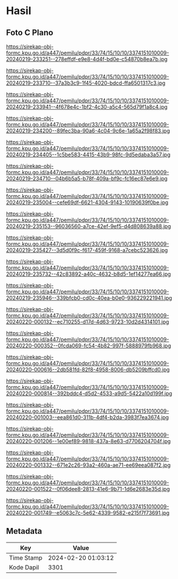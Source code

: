 # Hasil

## Foto C Plano

https://sirekap-obj-formc.kpu.go.id/a447/pemilu/pdpr/33/74/15/10/10/3374151010009-20240219-233251--278effdf-e9e8-4d4f-bd0e-c54870b8ea7b.jpg

https://sirekap-obj-formc.kpu.go.id/a447/pemilu/pdpr/33/74/15/10/10/3374151010009-20240219-233710--37a3b3c9-1f45-4020-bdcd-ffa6501317c3.jpg

https://sirekap-obj-formc.kpu.go.id/a447/pemilu/pdpr/33/74/15/10/10/3374151010009-20240219-233941--4f678e4c-1bf2-4c30-a5c4-565d79f1a8c4.jpg

https://sirekap-obj-formc.kpu.go.id/a447/pemilu/pdpr/33/74/15/10/10/3374151010009-20240219-234200--89fec3ba-90a6-4c04-9c6e-1a65a2f98f83.jpg

https://sirekap-obj-formc.kpu.go.id/a447/pemilu/pdpr/33/74/15/10/10/3374151010009-20240219-234405--1c5be583-4415-43b9-98fc-9d5edaba3a57.jpg

https://sirekap-obj-formc.kpu.go.id/a447/pemilu/pdpr/33/74/15/10/10/3374151010009-20240219-234710--04b6b5a5-b78f-409a-bf9c-fc16ec87e6e9.jpg

https://sirekap-obj-formc.kpu.go.id/a447/pemilu/pdpr/33/74/15/10/10/3374151010009-20240219-235004--cefe69df-6621-4304-9143-10190639f0be.jpg

https://sirekap-obj-formc.kpu.go.id/a447/pemilu/pdpr/33/74/15/10/10/3374151010009-20240219-235153--96036560-a7ce-42ef-9ef5-d4d808639a88.jpg

https://sirekap-obj-formc.kpu.go.id/a447/pemilu/pdpr/33/74/15/10/10/3374151010009-20240219-235427--3d5d0f9c-f617-459f-9168-a7cebc523626.jpg

https://sirekap-obj-formc.kpu.go.id/a447/pemilu/pdpr/33/74/15/10/10/3374151010009-20240219-235732--42c83892-a40c-4632-b8d5-1ef14277ea66.jpg

https://sirekap-obj-formc.kpu.go.id/a447/pemilu/pdpr/33/74/15/10/10/3374151010009-20240219-235946--339bfcb0-cd0c-40ea-b0e0-936229221941.jpg

https://sirekap-obj-formc.kpu.go.id/a447/pemilu/pdpr/33/74/15/10/10/3374151010009-20240220-000132--ec710255-d17d-4d63-9723-10d2d4314101.jpg

https://sirekap-obj-formc.kpu.go.id/a447/pemilu/pdpr/33/74/15/10/10/3374151010009-20240220-000352--0fcda069-fc54-4b82-997f-5888979fb968.jpg

https://sirekap-obj-formc.kpu.go.id/a447/pemilu/pdpr/33/74/15/10/10/3374151010009-20240220-000616--2db581fd-82f8-4958-8006-db5209bffcd0.jpg

https://sirekap-obj-formc.kpu.go.id/a447/pemilu/pdpr/33/74/15/10/10/3374151010009-20240220-000814--392bddc4-d5d2-4533-a9d5-5422a10d199f.jpg

https://sirekap-obj-formc.kpu.go.id/a447/pemilu/pdpr/33/74/15/10/10/3374151010009-20240220-001003--eea861d0-311b-4df4-b2da-3983f7ea3674.jpg

https://sirekap-obj-formc.kpu.go.id/a447/pemilu/pdpr/33/74/15/10/10/3374151010009-20240220-001206--1e00ef89-9818-437a-8e63-d7706204704f.jpg

https://sirekap-obj-formc.kpu.go.id/a447/pemilu/pdpr/33/74/15/10/10/3374151010009-20240220-001332--671e2c26-93a2-460a-ae71-ee69eea087f2.jpg

https://sirekap-obj-formc.kpu.go.id/a447/pemilu/pdpr/33/74/15/10/10/3374151010009-20240220-001522--0f06dee8-2813-41e6-9b71-1d6e2683e35d.jpg

https://sirekap-obj-formc.kpu.go.id/a447/pemilu/pdpr/33/74/15/10/10/3374151010009-20240220-001749--e5063c7c-5e62-4339-9582-e215f7f73691.jpg


## Metadata

| Key        | Value               |
| ---------- | ------------------- |
| Time Stamp | 2024-02-20 01:03:12 |
| Kode Dapil | 3301                |



